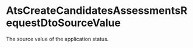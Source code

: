 # AtsCreateCandidatesAssessmentsRequestDtoSourceValue

The source value of the application status.


